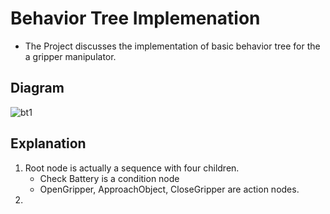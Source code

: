 # Behavior Tree Implemenation
- The Project discusses the implementation of basic behavior tree for the a gripper manipulator.

## Diagram

![bt1](https://github.com/a-hamzah/footbot_dev/assets/25130682/b3a7ad70-6ce8-495a-9a4b-fc0a2d2a6f65)

## Explanation
1. Root node is actually a sequence with four children.
   - Check Battery is a condition node
   - OpenGripper, ApproachObject, CloseGripper are action nodes.
2. 